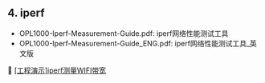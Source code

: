 
## 4. iperf  
 - OPL1000-Iperf-Measurement-Guide.pdf: iperf网络性能测试工具 
 - OPL1000-Iperf-Measurement-Guide_ENG.pdf: iperf网络性能测试工具_英文版   
 
:book: [[工程演示]iperf测量WIFI带宽](https://github.com/Opulinks-Tech/OPL1000A2-SDK/tree/master/Demo/iperf)  
